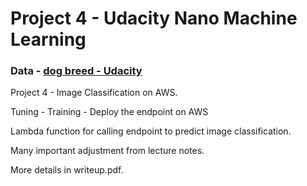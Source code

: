 # Project 4 - Udacity Nano Machine Learning 

### Data - [dog breed - Udacity](https://s3-us-west-1.amazonaws.com/udacity-aind/dog-project/dogImages.zip)

Project 4 - Image Classification on AWS. 

Tuning - Training - Deploy the endpoint on AWS

Lambda function for calling endpoint to predict image classification.

Many important adjustment from lecture notes.

More details in writeup.pdf.



